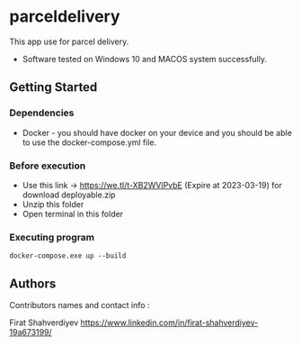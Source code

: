 # parceldelivery

This app use for parcel delivery.

* Software tested on Windows 10 and MACOS system successfully.

## Getting Started

### Dependencies

* Docker - you should have docker on your device and you should be able to use the docker-compose.yml file.

### Before execution

* Use this link -> https://we.tl/t-XB2WVIPvbE (Expire at 2023-03-19) for download deployable.zip
* Unzip this folder
* Open terminal in this folder

### Executing program

```
docker-compose.exe up --build
```
## Authors

Contributors names and contact info :

Firat Shahverdiyev https://www.linkedin.com/in/firat-shahverdiyev-19a673199/
